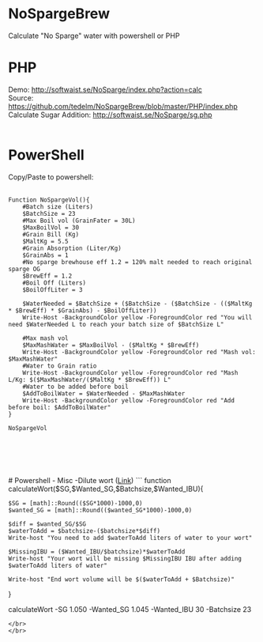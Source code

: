 # NoSpargeBrew
Calculate "No Sparge" water with powershell or PHP

# PHP
Demo: http://softwaist.se/NoSparge/index.php?action=calc
</br>
Source: https://github.com/tedelm/NoSpargeBrew/blob/master/PHP/index.php
</br>
Calculate Sugar Addition: http://softwaist.se/NoSparge/sg.php
</br>
</br>

# PowerShell
Copy/Paste to powershell:</br>
</br>

```
Function NoSpargeVol(){ 
	#Batch size (Liters)
	$BatchSize = 23
	#Max Boil vol (GrainFater = 30L)
	$MaxBoilVol = 30
	#Grain Bill (Kg)
	$MaltKg = 5.5
	#Grain Absorption (Liter/Kg)
	$GrainAbs = 1
	#No sparge brewhouse eff 1.2 = 120% malt needed to reach original sparge OG
	$BrewEff = 1.2
	#Boil Off (Liters)
	$BoilOffLiter = 3

	$WaterNeeded = $BatchSize + ($BatchSize - ($BatchSize - (($MaltKg * $BrewEff) * $GrainAbs) - $BoilOffLiter))
	Write-Host -BackgroundColor yellow -ForegroundColor red "You will need $WaterNeeded L to reach your batch size of $BatchSize L" 
	
	#Max mash vol
	$MaxMashWater = $MaxBoilVol - ($MaltKg * $BrewEff)
	Write-Host -BackgroundColor yellow -ForegroundColor red "Mash vol: $MaxMashWater" 
	#Water to Grain ratio
	Write-Host -BackgroundColor yellow -ForegroundColor red "Mash L/Kg: $($MaxMashWater/($MaltKg * $BrewEff)) L" 
	#Water to be added before boil
	$AddToBoilWater = $WaterNeeded - $MaxMashWater
	Write-Host -BackgroundColor yellow -ForegroundColor red "Add before boil: $AddToBoilWater" 
}

NoSpargeVol 




```
</br>
</br>
# Powershell - Misc
-Dilute wort (<a href='https://github.com/tedelm/NoSpargeBrew/blob/master/diluteWort.ps1'>Link</a>)
```
function calculateWort($SG,$Wanted_SG,$Batchsize,$Wanted_IBU){

    $SG = [math]::Round(($SG*1000)-1000,0)
    $wanted_SG = [math]::Round(($wanted_SG*1000)-1000,0)

    $diff = $wanted_SG/$SG
    $waterToAdd = $batchsize-($batchsize*$diff)
    Write-host "You need to add $waterToAdd liters of water to your wort" 

    $MissingIBU = ($Wanted_IBU/$batchsize)*$waterToAdd
    Write-host "Your wort will be missing $MissingIBU IBU after adding $waterToAdd liters of water"

    Write-host "End wort volume will be $($waterToAdd + $Batchsize)"

}

calculateWort -SG 1.050 -Wanted_SG 1.045 -Wanted_IBU 30 -Batchsize 23
```
</br>
</br>





